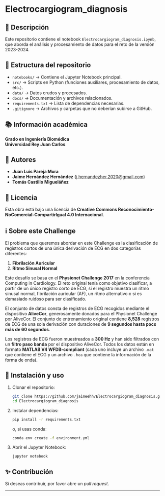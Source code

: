 # Electrocargiogram_diagnosis

## 📌 Descripción
Este repositorio contiene el notebook `Electrocargiogram_diagnosis.ipynb`, que aborda el análisis y procesamiento de datos para el reto de la versión 2023-2024.

## 📂 Estructura del repositorio
- `notebooks/` → Contiene el Jupyter Notebook principal.
- `src/` → Scripts en Python (funciones auxiliares, procesamiento de datos, etc.).
- `data/` → Datos crudos y procesados.
- `docs/` → Documentación y archivos relacionados.
- `requirements.txt` → Lista de dependencias necesarias.
- `.gitignore` → Archivos y carpetas que no deberían subirse a GitHub.

## 📚 Información académica
**Grado en Ingeniería Biomédica**  
**Universidad Rey Juan Carlos**

## 👥 Autores
- **Juan Luis Pareja Mora** 
- **Jaime Hernández Hernández** ([j.hernandezher.2020@gmail.com](mailto:j.hernandezher.2020@gmail.com))
- **Tomás Castillo Migueláñez** 

## 📜 Licencia
Esta obra está bajo una licencia de **Creative Commons Reconocimiento-NoComercial-CompartirIgual 4.0 Internacional**.

## ℹ️ Sobre este Challenge
El problema que queremos abordar en este Challenge es la clasificación de registros cortos de una única derivación de ECG en dos categorías diferentes:

1. **Fibrilación Auricular**
2. **Ritmo Sinusal Normal**

Este desafío se basa en el **Physionet Challenge 2017** en la conferencia Computing in Cardiology. El reto original tenía como objetivo clasificar, a partir de un único registro corto de ECG, si el registro muestra un ritmo sinusal normal, fibrilación auricular (AF), un ritmo alternativo o si es demasiado ruidoso para ser clasificado.

El conjunto de datos consta de registros de ECG recogidos mediante el dispositivo **AliveCor**, generosamente donados para el Physionet Challenge por AliveCor. El conjunto de entrenamiento original contiene **8,528** registros de ECG de una sola derivación con duraciones de **9 segundos hasta poco más de 60 segundos**.

Los registros de ECG fueron muestreados a **300 Hz** y han sido filtrados con un **filtro paso banda** por el dispositivo AliveCor. Todos los datos están en formato **MATLAB V4 WFDB-compliant** (cada uno incluye un archivo `.mat` que contiene el ECG y un archivo `.hea` que contiene la información de la forma de onda).

## 🚀 Instalación y uso
1. Clonar el repositorio:
   ```bash
   git clone https://github.com/jaimeehh/Electrocargiogram_diagnosis.git
   cd Electrocargiogram_diagnosis
   ```
2. Instalar dependencias:
   ```bash
   pip install -r requirements.txt
   ```
   o, si usas conda:
   ```bash
   conda env create -f environment.yml
   ```

3. Abrir el Jupyter Notebook:
   ```bash
   jupyter notebook
   ```

## ✨ Contribución
Si deseas contribuir, por favor abre un *pull request*.

---


